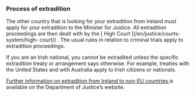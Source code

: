 ###  Process of extradition

The other country that is looking for your extradition from Ireland must apply
for your extradition to the Minister for Justice. All extradition proceedings
are then dealt with by the [ High Court ](/en/justice/courts-system/high-
court/) . The usual rules in relation to criminal trials apply to extradition
proceedings.

If you are an Irish national, you cannot be extradited unless the specific
extradition treaty or arrangement says otherwise. For example, treaties with
the United States and with Australia apply to Irish citizens or nationals.

[ Further information on extradition from Ireland to non-EU countries
](https://www.gov.ie/en/policy-information/282ce-extradition/) is available on
the Department of Justice’s website.
